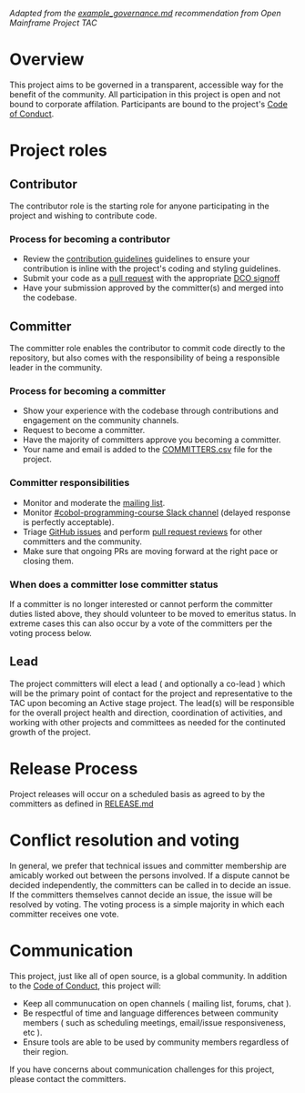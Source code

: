 *Adapted from the [example_governance.md](https://github.com/openmainframeproject/tac/blob/master/process/example_governance.md) recommendation from Open Mainframe Project TAC*

# Overview

This project aims to be governed in a transparent, accessible way for the benefit of the community. All participation in this project is open and not bound to corporate affilation. Participants are bound to the project's [Code of Conduct](CODE_OF_CONDUCT.md).

# Project roles

## Contributor

The contributor role is the starting role for anyone participating in the project and wishing to contribute code.

### Process for becoming a contributor

* Review the [contribution guidelines](CONTRIBUTING.md) guidelines to ensure your contribution is inline with the project's coding and styling guidelines.
* Submit your code as a [pull request](https://github.com/openmainframeproject/cobol-programming-course/pulls) with the appropriate [DCO signoff](https://github.com/openmainframeproject/tac/blob/master/process/contribution_guidelines.md#developer-certificate-of-origin)
* Have your submission approved by the committer(s) and merged into the codebase.

## Committer

The committer role enables the contributor to commit code directly to the repository, but also comes with the responsibility of being a responsible leader in the community.

### Process for becoming a committer

* Show your experience with the codebase through contributions and engagement on the community channels.
* Request to become a committer.
* Have the majority of committers approve you becoming a committer.
* Your name and email is added to the [COMMITTERS.csv](COMMITTERS.csv) file for the project.

### Committer responsibilities

* Monitor and moderate the [mailing list](https://lists.openmainframeproject.org/g/cobol-course-discussion).
* Monitor [#cobol-programming-course Slack channel](https://slack.openmainframeproject.org) (delayed response is perfectly acceptable).
* Triage [GitHub issues](https://github.com/openmainframeproject/cobol-programming-course/issues) and perform [pull request reviews](https://github.com/openmainframeproject/cobol-programming-course/pulls) for other committers and the community.
* Make sure that ongoing PRs are moving forward at the right pace or closing them.

### When does a committer lose committer status

If a committer is no longer interested or cannot perform the committer duties listed above, they should volunteer to be moved to emeritus status. In extreme cases this can also occur by a vote of the committers per the voting process below.

## Lead

The project committers will elect a lead ( and optionally a co-lead ) which will be the primary point of contact for the project and representative to the TAC upon becoming an Active stage project. The lead(s) will be responsible for the overall project health and direction, coordination of activities, and working with other projects and committees as needed for the continuted growth of the project.

# Release Process

Project releases will occur on a scheduled basis as agreed to by the committers as defined in [RELEASE.md](RELEASE.md)

# Conflict resolution and voting

In general, we prefer that technical issues and committer membership are amicably worked out between the persons involved. If a dispute cannot be decided independently, the committers can be called in to decide an issue. If the committers themselves cannot decide an issue, the issue will be resolved by voting. The voting process is a simple majority in which each committer receives one vote.

# Communication

This project, just like all of open source, is a global community. In addition to the [Code of Conduct](CODE_OF_CONDUCT.md), this project will:

* Keep all communucation on open channels ( mailing list, forums, chat ).
* Be respectful of time and language differences between community members ( such as scheduling meetings, email/issue responsiveness, etc ).
* Ensure tools are able to be used by community members regardless of their region.

If you have concerns about communication challenges for this project, please contact the committers.

